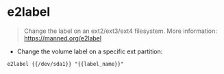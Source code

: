 # e2label

> Change the label on an ext2/ext3/ext4 filesystem.
> More information: <https://manned.org/e2label>

- Change the volume label on a specific ext partition:

`e2label {{/dev/sda1}} "{{label_name}}"`
